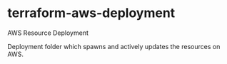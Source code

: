 # terraform-aws-deployment

AWS Resource Deployment

Deployment folder which spawns and actively updates the resources on AWS.
